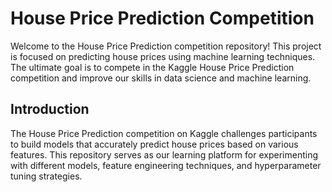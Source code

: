 # House Price Prediction Competition

Welcome to the House Price Prediction competition repository! This project is focused on predicting house prices using machine learning techniques. The ultimate goal is to compete in the Kaggle House Price Prediction competition and improve our skills in data science and machine learning.


## Introduction

The House Price Prediction competition on Kaggle challenges participants to build models that accurately predict house prices based on various features. This repository serves as our learning platform for experimenting with different models, feature engineering techniques, and hyperparameter tuning strategies.

